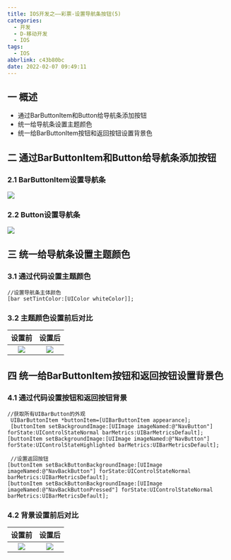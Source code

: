 ```yaml
---
title: IOS开发之——彩票-设置导航条按钮(5)
categories:
  - 开发
  - D-移动开发
  - IOS
tags:
  - IOS
abbrlink: c43b80bc
date: 2022-02-07 09:49:11
---
```

## 一 概述

* 通过BarButtonItem和Button给导航条添加按钮
* 统一给导航条设置主题颜色
* 统一给BarButtonItem按钮和返回按钮设置背景色

<!--more-->

## 二 通过BarButtonItem和Button给导航条添加按钮

### 2.1 BarButtonItem设置导航条 

![][1]

### 2.2 Button设置导航条
![][2]

## 三 统一给导航条设置主题颜色

### 3.1 通过代码设置主题颜色

```
//设置导航条主体颜色
[bar setTintColor:[UIColor whiteColor]];
```

### 3.2 主题颜色设置前后对比

| 设置前 | 设置后 |
| :----: | :----: |
| ![][3] | ![][4] |

## 四 统一给BarButtonItem按钮和返回按钮设置背景色

### 4.1 通过代码设置按钮和返回按钮背景

```
//获取所有UIBarButton的外观
 UIBarButtonItem *buttonItem=[UIBarButtonItem appearance];
 [buttonItem setBackgroundImage:[UIImage imageNamed:@"NavButton"] forState:UIControlStateNormal barMetrics:UIBarMetricsDefault];
[buttonItem setBackgroundImage:[UIImage imageNamed:@"NavButton"] forState:UIControlStateHighlighted barMetrics:UIBarMetricsDefault];
    
 //设置返回按钮
[buttonItem setBackButtonBackgroundImage:[UIImage imageNamed:@"NavBackButton"] forState:UIControlStateNormal barMetrics:UIBarMetricsDefault];
[buttonItem setBackButtonBackgroundImage:[UIImage imageNamed:@"NavBackButtonPressed"] forState:UIControlStateNormal barMetrics:UIBarMetricsDefault];
```

### 4.2 背景设置前后对比

| 设置前 | 设置后 |
| :----: | :----: |
| ![][5] | ![][6] |




[1]:https://raw.githubusercontent.com/PGzxc/CDN/master/blog-ios/ios-caipiao-navigation-barbuttonitem-setting.png
[2]:https://raw.githubusercontent.com/PGzxc/CDN/master/blog-ios/ios-caipiao-navigation-button-setting.png
[3]:https://raw.githubusercontent.com/PGzxc/CDN/master/blog-ios/ios-caipiao-navigation-color-theme-before.png
[4]:https://raw.githubusercontent.com/PGzxc/CDN/master/blog-ios/ios-caipiao-navigation-color-theme-after.png
[5]:https://raw.githubusercontent.com/PGzxc/CDN/master/blog-ios/ios-caipiao-navigation-background-before.gif
[6]:https://raw.githubusercontent.com/PGzxc/CDN/master/blog-ios/ios-caipiao-navigation-background-after.gif